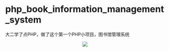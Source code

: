 ﻿# php_book_information_management_system
大二学了点PHP，做了这个第一个PHP小项目，图书馆管理系统
<div align="center">
	<img src="php_book_info_sys"/>
</div>
